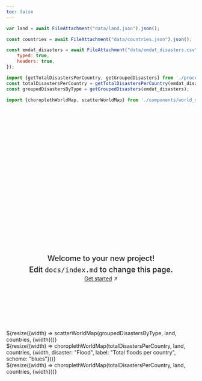 ```yaml
---
toc: false
---
```


<style>

.hero {
  display: flex;
  flex-direction: column;
  align-items: center;
  font-family: var(--sans-serif);
  margin: 4rem 0 8rem;
  text-wrap: balance;
  text-align: center;
}

.hero h1 {
  margin: 2rem 0;
  max-width: none;
  font-size: 14vw;
  font-weight: 900;
  line-height: 1;
  background: linear-gradient(30deg, var(--theme-foreground-focus), currentColor);
  -webkit-background-clip: text;
  -webkit-text-fill-color: transparent;
  background-clip: text;
}

.hero h2 {
  margin: 0;
  max-width: 34em;
  font-size: 20px;
  font-style: initial;
  font-weight: 500;
  line-height: 1.5;
  color: var(--theme-foreground-muted);
}

@media (min-width: 640px) {
  .hero h1 {
    font-size: 90px;
  }
}

</style>

```js
var land = await FileAttachment("data/land.json").json();

const countries = await FileAttachment("data/countries.json").json();

const emdat_disasters = await FileAttachment("data/emdat_disasters.csv").csv({
    typed: true,
    headers: true,
});

import {getTotalDisastersPerCountry, getGroupedDisasters} from './process_data.js';
const totalDisastersPerCountry = getTotalDisastersPerCountry(emdat_disasters)
const groupedDisastersByType = getGroupedDisasters(emdat_disasters);

import {choroplethWorldMap, scatterWorldMap} from './components/world_map_chart.js';
```
<div class="hero">
  <h1>Hello, Observable Framework</h1>
  <h2>Welcome to your new project! Edit&nbsp;<code style="font-size: 90%;">docs/index.md</code> to change this page.</h2>
  <a href="https://observablehq.com/framework/getting-started" target="_blank">Get started<span style="display: inline-block; margin-left: 0.25rem;">↗︎</span></a>
</div>


<div class="grid">
    <div class="card">
    ${resize((width) => scatterWorldMap(groupedDisastersByType, land, countries, {width}))}
    </div>
</div>
<div class="grid grid-cols-2">
    <div>
        ${resize((width) => choroplethWorldMap(totalDisastersPerCountry, land, countries, 
            {width, disaster: "Flood", label: "Total floods per country", scheme: "blues"}))}
    </div>
    <div>
        ${resize((width) => choroplethWorldMap(totalDisastersPerCountry, land, countries, {width}))}
    </div>
</div>